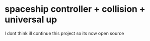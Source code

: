 # spaceship controller + collision + universal up

I dont think ill continue this project so its now open source